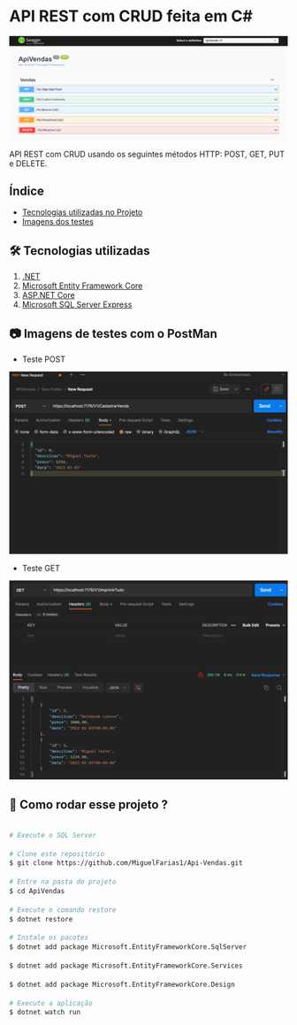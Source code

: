# API REST com CRUD feita em C#

![labelfoods](./assets/Swagger.png)

API REST com CRUD usando os seguintes métodos HTTP: POST, GET, PUT e DELETE.

## Índice
- <a href="#Tecnologias utilizadas">Tecnologias utilizadas no Projeto</a>
- <a href="#Imagens de testes com o PostMan">Imagens dos testes</a>


## 🛠️ Tecnologias utilizadas 
1. [.NET](https://dotnet.microsoft.com/pt-br/)
2. [Microsoft Entity Framework Core](https://www.nuget.org/packages/Microsoft.EntityFrameworkCore)
3. [ASP.NET Core](https://dotnet.microsoft.com/pt-br/apps/aspnet) 
4. [Microsoft SQL Server Express](https://www.microsoft.com/pt-br/sql-server/sql-server-downloads)


## 📷 Imagens de testes com o PostMan
- Teste POST

![labelfoods](./assets/Post.png)

- Teste GET

![labelfoods](./assets/ImprimirTudo.png)




## 🚀 Como rodar esse projeto ?

``` bash

# Execute o SQL Server

# Clone este repositório 
$ git clone https://github.com/MiguelFarias1/Api-Vendas.git

# Entre na pasta do projeto
$ cd ApiVendas

# Execute o comando restore
$ dotnet restore

# Instale os pacotes
$ dotnet add package Microsoft.EntityFrameworkCore.SqlServer 

$ dotnet add package Microsoft.EntityFrameworkCore.Services

$ dotnet add package Microsoft.EntityFrameworkCore.Design

# Execute a aplicação
$ dotnet watch run

```
